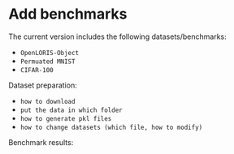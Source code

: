 # Add benchmarks 
The current version includes the following datasets/benchmarks:
* `OpenLORIS-Object`
* `Permuated MNIST`
* `CIFAR-100`


Dataset preparation:
* `how to download`
* `put the data in which folder`
* `how to generate pkl files`
* `how to change datasets (which file, how to modify)`

Benchmark results: